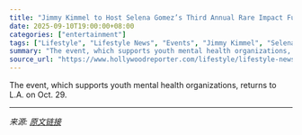 ```yaml
---
title: "Jimmy Kimmel to Host Selena Gomez’s Third Annual Rare Impact Fund Benefit"
date: 2025-09-10T19:00:00+08:00
categories: ["entertainment"]
tags: ["Lifestyle", "Lifestyle News", "Events", "Jimmy Kimmel", "Selena Gomez"]
summary: "The event, which supports youth mental health organizations, returns to L.A. on Oct. 29."
source_url: "https://www.hollywoodreporter.com/lifestyle/lifestyle-news/jimmy-kimmel-selena-gomez-rare-impact-fund-benefit-1236365492/"
---
```


The event, which supports youth mental health organizations, returns to L.A. on Oct. 29.

---

*来源: [原文链接](https://www.hollywoodreporter.com/lifestyle/lifestyle-news/jimmy-kimmel-selena-gomez-rare-impact-fund-benefit-1236365492/)*
